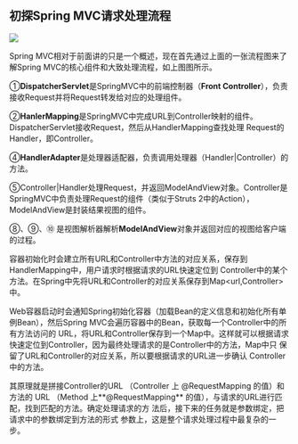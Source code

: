 ## 初探Spring MVC请求处理流程

![](https://gitee.com/zt888/zcq-pic-manage/raw/master/springmvc/springmvc-process-1.png)

Spring MVC相对于前面讲的只是一个概述，现在首先通过上面的一张流程图来了解Spring MVC的核心组件和大致处理流程，如上图图所示。

①**DispatcherServlet**是SpringMVC中的前端控制器（**Front Controller**），负责接收Request并将Request转发给对应的处理组件。 

②**HanlerMapping**是SpringMVC中完成URL到Controller映射的组件。DispatcherServlet接收Request，然后从HandlerMapping查找处理 Request的Handler，即Controller。

④**HandlerAdapter**是处理器适配器，负责调用处理器（Handler|Controller）的方法。

⑤Controller|Handler处理Request，并返回ModelAndView对象。Controller是 SpringMVC中负责处理Request的组件（类似于Struts 2中的Action）， ModelAndView是封装结果视图的组件。 

⑧、⑨、⑩ 是视图解析器解析**ModelAndView**对象并返回对应的视图给客户端的过程。 

容器初始化时会建立所有URL和Controller中方法的对应关系，保存到HandlerMapping中，用户请求时根据请求的URL快速定位到 Controller中的某个方法。在Spring中先将URL和Controller的对应关系保存到Map<url,Controller>中。

Web容器启动时会通知Spring初始化容器（加载Bean的定义信息和初始化所有单例Bean），然后Spring MVC会遍历容器中的Bean，获取每一个Controller中的所有方法访问的 URL，将URL和Controller保存到一个Map中。这样就可以根据请求快速定位到Controller，因为最终处理请求的是Controller中的方法，Map中只 保留了URL和Controller的对应关系，所以要根据请求的URL进一步确认 Controller中的方法。

其原理就是拼接Controller的URL （Controller 上 @RequestMapping 的值）和方法的 URL （Method 上**@RequestMapping** 的值），与请求的URL进行匹配，找到匹配的方法。确定处理请求的方 法后，接下来的任务就是参数绑定，把请求中的参数绑定到方法的形式 参数上，这是整个请求处理过程中最复杂的一步。